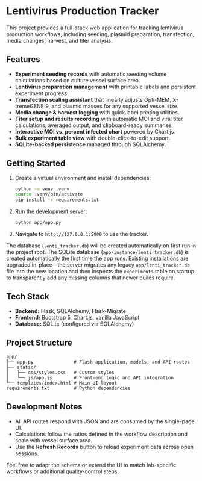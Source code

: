 # Lentivirus Production Tracker

This project provides a full-stack web application for tracking lentivirus production workflows, including seeding, plasmid preparation, transfection, media changes, harvest, and titer analysis.

## Features

- **Experiment seeding records** with automatic seeding volume calculations based on culture vessel surface area.
- **Lentivirus preparation management** with printable labels and persistent experiment progress.
- **Transfection scaling assistant** that linearly adjusts Opti-MEM, X-tremeGENE 9, and plasmid masses for any supported vessel size.
- **Media change & harvest logging** with quick label printing utilities.
- **Titer setup and results recording** with automatic MOI and viral titer calculations, averaged output, and clipboard-ready summaries.
- **Interactive MOI vs. percent infected chart** powered by Chart.js.
- **Bulk experiment table view** with double-click-to-edit support.
- **SQLite-backed persistence** managed through SQLAlchemy.

## Getting Started

1. Create a virtual environment and install dependencies:

   ```bash
   python -m venv .venv
   source .venv/bin/activate
   pip install -r requirements.txt
   ```

2. Run the development server:

   ```bash
   python app/app.py
   ```

3. Navigate to `http://127.0.0.1:5000` to use the tracker.


The database (`lenti_tracker.db`) will be created automatically on first run in the project root.
The SQLite database (`app/instance/lenti_tracker.db`) is created automatically the first time the app runs. Existing installations are upgraded in-place—the server migrates any legacy `app/lenti_tracker.db` file into the new location and then inspects the `experiments` table on startup to transparently add any missing columns that newer builds require.

## Tech Stack

- **Backend:** Flask, SQLAlchemy, Flask-Migrate
- **Frontend:** Bootstrap 5, Chart.js, vanilla JavaScript
- **Database:** SQLite (configured via SQLAlchemy)

## Project Structure

```
app/
├── app.py               # Flask application, models, and API routes
├── static/
│   ├── css/styles.css   # Custom styles
│   └── js/app.js        # Front-end logic and API integration
└── templates/index.html # Main UI layout
requirements.txt         # Python dependencies
```

## Development Notes

- All API routes respond with JSON and are consumed by the single-page UI.
- Calculations follow the ratios defined in the workflow description and scale with vessel surface area.
- Use the **Refresh Records** button to reload experiment data across open sessions.

Feel free to adapt the schema or extend the UI to match lab-specific workflows or additional quality-control steps.
